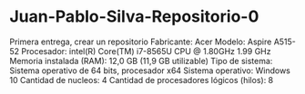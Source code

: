 # Juan-Pablo-Silva-Repositorio-0
Primera entrega, crear un repositorio
Fabricante: Acer
Modelo: Aspire A515-52
Procesador: intel(R) Core(TM) i7-8565U CPU @ 1.80GHz  1.99 GHz
Memoria instalada (RAM): 12,0 GB (11,9 GB utilizable)
Tipo de sistema: Sistema operativo de 64 bits, procesador x64
Sistema operativo: Windows 10
Cantidad de nucleos: 4
Cantidad de procesadores lógicos (hilos): 8
